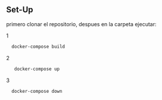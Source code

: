 ## Set-Up

primero clonar el repositorio, despues en la carpeta ejecutar:



1
```bash
  docker-compose build
```
2
```bash
   docker-compose up
```
3
```bash
  docker-compose down
```
